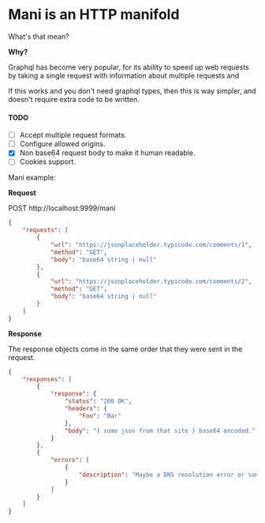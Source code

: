 # Mani is an HTTP manifold

What's that mean?

**Why?**

Graphql has become very popular, for its ability to speed up web requests
by taking a single request with information about multiple requests and

If this works and you don't need graphql types, then this is way simpler,
and doesn't require extra code to be written.

#### TODO

- [ ] Accept multiple request formats.
- [ ] Configure allowed origins.
- [x] Non base64 request body to make it human readable.
- [ ] Cookies support.

Mani example:

**Request**

POST http://localhost:9999/mani

```json
{
    "requests": [
        {
            "url": "https://jsonplaceholder.typicode.com/comments/1",
            "method": "GET",
            "body": "base64 string | null"
        },
        {
            "url": "https://jsonplaceholder.typicode.com/comments/2",
            "method": "GET",
            "body": "base64 string | null"
        }
    ]
}
```

**Response**

The response objects come in the same order that they were sent in the request.

```json
{
    "responses": [
        {
            "response": {
                "status": "200 OK",
                "headers": {
                    "Foo": "Bar"
                },
                "body": "{ some json from that site } base64 encoded."
            }
        },
        {
            "errors": [
                {
                    "description": "Maybe a DNS resolution error or something?"
                }
            ]
        }
    ]
}
```
